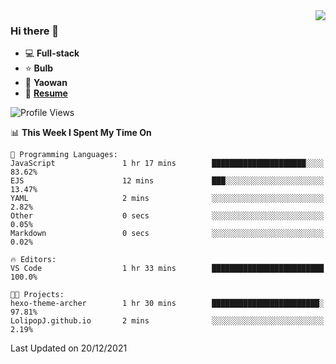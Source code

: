 <img align="right" src="https://github-readme-stats.vercel.app/api?username=LolipopJ&show_icons=true&count_private=true&hide_title=true&include_all_commits=true&theme=vue">

### Hi there 👋

- :computer: **Full-stack**
- :star: **Bulb**
- :pill: **Yaowan**
- :milky_way: [**Resume**](https://cdn.jsdelivr.net/gh/lolipopj/resume/export/resume-en.pdf)

<!--START_SECTION:waka-->
![Profile Views](http://img.shields.io/badge/Profile%20Views-2-blue)

📊 **This Week I Spent My Time On** 

```text
💬 Programming Languages: 
JavaScript               1 hr 17 mins        █████████████████████░░░░   83.62% 
EJS                      12 mins             ███░░░░░░░░░░░░░░░░░░░░░░   13.47% 
YAML                     2 mins              ░░░░░░░░░░░░░░░░░░░░░░░░░   2.82% 
Other                    0 secs              ░░░░░░░░░░░░░░░░░░░░░░░░░   0.05% 
Markdown                 0 secs              ░░░░░░░░░░░░░░░░░░░░░░░░░   0.02%

🔥 Editors: 
VS Code                  1 hr 33 mins        █████████████████████████   100.0%

🐱‍💻 Projects: 
hexo-theme-archer        1 hr 30 mins        ████████████████████████░   97.81% 
LolipopJ.github.io       2 mins              ░░░░░░░░░░░░░░░░░░░░░░░░░   2.19%

```


 Last Updated on 20/12/2021
<!--END_SECTION:waka-->
